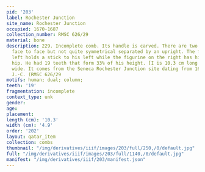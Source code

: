 ```yaml
---
pid: '203'
label: Rochester Junction
site_name: Rochester Junction
occupied: 1670-1687
collection_number: RMSC 626/29
material: bone
description: 229. Incomplete comb. Its handle is carved. There are two human figurines
  face to face but not quite symmetrical separated by an upright. The figure on the
  left holds a stick to his left while the figurine on the right has his hand on his
  hip. He had 19 teeth that form 33% of his height. [I is 10.3 cm long and 4.9 cm
  wide. It comes from the Seneca Rochester Junction site dating from 1670-1690 AD.
  J.-C. (RMSC 626/29
motifs: human; dual; column;
teeth: '19'
fragmentation: incomplete
context_type: unk
gender:
age:
placement:
length (cm): '10.3'
width (cm): '4.9'
order: '202'
layout: qatar_item
collection: combs
thumbnail: "/img/derivatives/iiif/images/203/full/250,/0/default.jpg"
full: "/img/derivatives/iiif/images/203/full/1140,/0/default.jpg"
manifest: "/img/derivatives/iiif/203/manifest.json"
---
```

